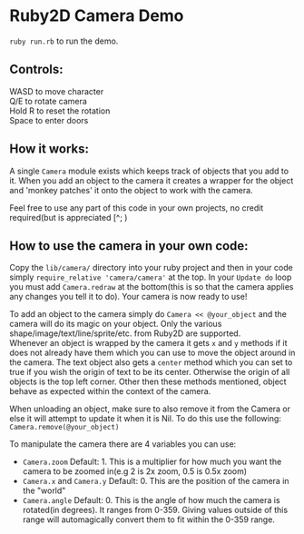 # Ruby2D Camera Demo

`ruby run.rb` to run the demo.

## Controls:

WASD to move character  
Q/E to rotate camera  
Hold R to reset the rotation  
Space to enter doors

## How it works:

A single `Camera` module exists which keeps track of objects that you add to it. When you add an object to the camera it creates a wrapper for the object and 'monkey patches' it onto the object to work with the camera.

Feel free to use any part of this code in your own projects, no credit required(but is appreciated [^; )

## How to use the camera in your own code:

Copy the `lib/camera/` directory into your ruby project and then in your code simply ```require_relative 'camera/camera'``` at the top. In your `Update do` loop you must add ```Camera.redraw``` at the bottom(this is so that the camera applies any changes you tell it to do). Your camera is now ready to use!

To add an object to the camera simply do ```Camera << @your_object``` and the camera will do its magic on your object. Only the various shape/image/text/line/sprite/etc. from Ruby2D are supported.  
Whenever an object is wrapped by the camera it gets `x` and `y` methods if it does not already have them which you can use to move the object around in the camera. The text object also gets a `center` method which you can set to true if you wish the origin of text to be its center. Otherwise the origin of all objects is the top left corner. Other then these methods mentioned, object behave as expected within the context of the camera.

When unloading an object, make sure to also remove it from the Camera or else it will attempt to update it when it is Nil. To do this use the following: `Camera.remove(@your_object)`

To manipulate the camera there are 4 variables you can use:

- `Camera.zoom` Default: 1. This is a multiplier for how much you want the camera to be zoomed in(e.g 2 is 2x zoom, 0.5 is 0.5x zoom)
- `Camera.x` and `Camera.y` Default: 0. This are the position of the camera in the "world"
- `Camera.angle` Default: 0. This is the angle of how much the camera is rotated(in degrees). It ranges from 0-359. Giving values outside of this range will automagically convert them to fit within the 0-359 range.

